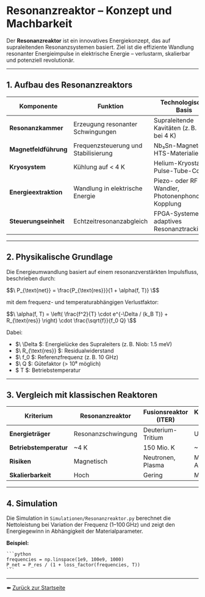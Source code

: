 # Resonanzreaktor – Konzept und Machbarkeit

Der **Resonanzreaktor** ist ein innovatives Energiekonzept, das auf supraleitenden Resonanzsystemen basiert. Ziel ist die effiziente Wandlung resonanter Energieimpulse in elektrische Energie – verlustarm, skalierbar und potenziell revolutionär.

---

## 1. Aufbau des Resonanzreaktors

| Komponente             | Funktion                                              | Technologische Basis                                 |
|------------------------|-------------------------------------------------------|------------------------------------------------------|
| **Resonanzkammer**     | Erzeugung resonanter Schwingungen                    | Supraleitende Kavitäten (z. B. Niob bei 4 K)         |
| **Magnetfeldführung**  | Frequenzsteuerung und Stabilisierung                 | Nb₃Sn-Magnete, HTS-Materialien                      |
| **Kryosystem**         | Kühlung auf < 4 K                                     | Helium-Kryostaten, Pulse-Tube-Cooler                |
| **Energieextraktion**  | Wandlung in elektrische Energie                       | Piezo- oder RF-Wandler, Photonenphononen-Kopplung   |
| **Steuerungseinheit**  | Echtzeitresonanzabgleich                              | FPGA-Systeme, adaptives Resonanztracking            |

---

## 2. Physikalische Grundlage

Die Energieumwandlung basiert auf einem resonanzverstärkten Impulsfluss, beschrieben durch:

$$\
P_{\text{net}} = \frac{P_{\text{res}}}{1 + \alpha(f, T)}
\$$

mit dem frequenz- und temperaturabhängigen Verlustfaktor:

$$\
\alpha(f, T) = \left( \frac{f^2}{T} \cdot e^{-\Delta / (k_B T)} + R_{\text{res}} \right) \cdot \frac{\sqrt{f}}{f_0 Q}
\$$

Dabei:
- $\ \Delta \$: Energielücke des Supraleiters (z. B. Niob: 1.5 meV)
- $\ R_{\text{res}} \$: Residualwiderstand
- $\ f_0 \$: Referenzfrequenz (z. B. 10 GHz)
- $\ Q \$: Gütefaktor (> 10⁸ möglich)
- $ T \$: Betriebstemperatur

---

## 3. Vergleich mit klassischen Reaktoren

| Kriterium              | Resonanzreaktor     | Fusionsreaktor (ITER) | Kernspaltung (AKW)  |
|------------------------|---------------------|------------------------|---------------------|
| **Energieträger**      | Resonanzschwingung  | Deuterium-Tritium      | Uran-235            |
| **Betriebstemperatur** | ~4 K                | 150 Mio. K             | ~600 K              |
| **Risiken**            | Magnetisch          | Neutronen, Plasma      | Meltdown, Abfall    |
| **Skalierbarkeit**     | Hoch                | Gering                 | Mittel              |

---

## 4. Simulation

Die Simulation in `Simulationen/Resonanzreaktor.py` berechnet die Nettoleistung bei Variation der Frequenz (1–100 GHz) und zeigt den Energiegewinn in Abhängigkeit der Materialparameter.

**Beispiel:**

	```python
	frequencies = np.linspace(1e9, 100e9, 1000)
	P_net = P_res / (1 + loss_factor(frequencies, T))
	```
---

⬅️ [Zurück zur Startseite](../../../README.md)